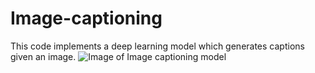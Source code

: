 # Image-captioning
This code implements a deep learning model which generates captions given an image.
![Image of Image captioning model](https://miro.medium.com/max/2000/1*ERwScS7k6IH3hZIJmGdHDg.png)

